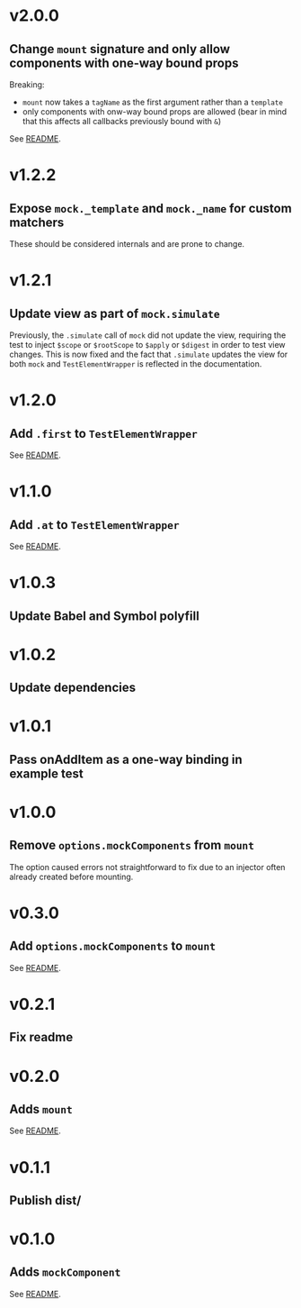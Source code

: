 # v2.0.0
## Change `mount` signature and only allow components with one-way bound props

Breaking:
* `mount` now takes a `tagName` as the first argument rather than a `template`
* only components with onw-way bound props are allowed (bear in mind that this affects all callbacks previously bound with `&`)

See [README](README.md#mounttagname-props-options--testelementwrapper).

# v1.2.2
## Expose `mock._template` and `mock._name` for custom matchers

These should be considered internals and are prone to change.

# v1.2.1
## Update view as part of `mock.simulate`

Previously, the `.simulate` call of `mock` did not update the view, requiring the test to inject `$scope` or `$rootScope` to `$apply` or `$digest` in order to test view changes.
This is now fixed and the fact that `.simulate` updates the view for both `mock` and `TestElementWrapper` is reflected in the documentation.

# v1.2.0
## Add `.first` to `TestElementWrapper`

See [README](README.md#first--testelementwrapper).

# v1.1.0
## Add `.at` to `TestElementWrapper`

See [README](README.md#atindex--testelementwrapper).

# v1.0.3
## Update Babel and Symbol polyfill

# v1.0.2
## Update dependencies

# v1.0.1
## Pass onAddItem as a one-way binding in example test

# v1.0.0
## Remove `options.mockComponents` from `mount`

The option caused errors not straightforward to fix due to an injector often already created before mounting.

# v0.3.0
## Add `options.mockComponents` to `mount`

See [README](README.md#mounttemplate-props-options--testelementwrapper).

# v0.2.1
## Fix readme

# v0.2.0
## Adds `mount`

See [README](README.md#mounttemplate-props--testelementwrapper).

# v0.1.1
## Publish dist/

# v0.1.0
## Adds `mockComponent`

See [README](README.md#api).

